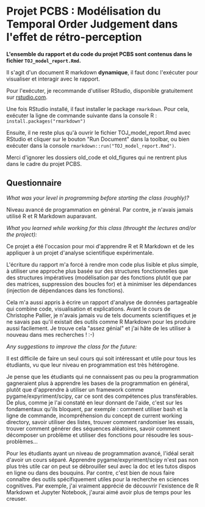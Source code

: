 Projet PCBS : Modélisation du Temporal Order Judgement dans l'effet de rétro-perception
===========================

**L'ensemble du rapport et du code du projet PCBS sont contenus dans le fichier `TOJ_model_report.Rmd`.**

Il s'agit d'un document R markdown **dynamique**, il faut donc l'exécuter pour visualiser et interagir avec le rapport.

Pour l'exécuter, je recommande d'utiliser RStudio, disponible gratuitement sur [rstudio.com](https://www.rstudio.com).

Une fois RStudio installé, il faut installer le package `rmarkdown`. Pour cela, exécuter la ligne de commande suivante dans la console R :
```install.packages("rmarkdown")```

Ensuite, il ne reste plus qu'à ouvrir le fichier TOJ\_model\_report.Rmd avec RStudio et cliquer sur le bouton "Run Document" dans la toolbar, ou bien exécuter dans la console `rmarkdown::run("TOJ_model_report.Rmd")`.

Merci d'ignorer les dossiers old\_code et old\_figures qui ne rentrent plus dans le cadre du projet PCBS.

## Questionnaire

*What was your level in programming before starting the class (roughly)?*

Niveau avancé de programmation en général. Par contre, je n'avais jamais utilisé R et R Markdown auparavant.

*What you learned while working for this class (throught the lectures and/or the project):*

Ce projet a été l'occasion pour moi d'apprendre R et R Markdown et de les appliquer à un projet d'analyse scientifique expérimentale.

L'écriture du rapport m'a forcé à rendre mon code plus lisible et plus simple, à utiliser une approche plus basée sur des structures fonctionnelles que des structures impératives (modélisation par des fonctions plutôt que par des matrices, suppression des boucles for) et à minimiser les dépendances (injection de dépendances dans les fonctions).

Cela m'a aussi appris à écrire un rapport d'analyse de données partageable qui combine code, visualisation et explications. Avant le cours de Christophe Pallier, je n'avais jamais vu de tels documents scientifiques et je ne savais pas qu'il existait des outils comme R Markdown pour les produire aussi facilement. Je trouve cela "assez génial" et j'ai hâte de les utiliser à nouveau dans mes recherches ! :-)

*Any suggestions to improve the class for the future:*

Il est difficile de faire un seul cours qui soit intéressant et utile pour tous les étudiants, vu que leur niveau en programmation est très hétérogène.

Je pense que les étudiants qui ne connaissent pas ou peu la programmation gagneraient plus à apprendre les bases de la programmation en général, plutôt que d'apprendre à utiliser un framework comme pygame/expyriment/scipy, car ce sont des compétences plus transférables. De plus, comme je l'ai constaté en leur donnant de l'aide, c'est sur les fondamentaux qu'ils bloquent, par exemple : comment utiliser bash et la ligne de commande, incompréhension du concept de current working directory, savoir utiliser des listes, trouver comment randomiser les essais, trouver comment générer des séquences aléatoires, savoir comment décomposer un problème et utiliser des fonctions pour résoudre les sous-problèmes...

Pour les étudiants ayant un niveau de programmation avancé, l'idéal serait d'avoir un cours séparé. Apprendre pygame/expyriment/scipy n'est pas non plus très utile car on peut se débrouiller seul avec la doc et les tutos dispos en ligne ou dans des bouquins. Par contre, c'est bien de nous faire connaître des outils spécifiquement utiles pour la recherche en sciences cognitives. Par exemple, j'ai vraiment apprécié de découvrir l'existence de R Markdown et Jupyter Notebook, j'aurai aimé avoir plus de temps pour les creuser.
